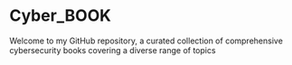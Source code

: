 # Cyber_BOOK

Welcome to my GitHub repository, a curated collection of comprehensive cybersecurity books covering a diverse range of topics
